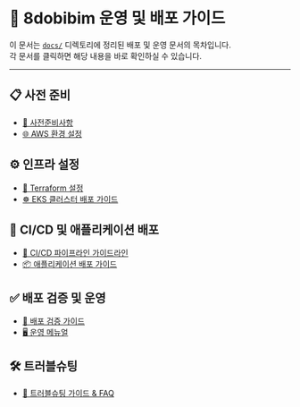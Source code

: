 # 📘 8dobibim 운영 및 배포 가이드

이 문서는 [`docs/`](https://github.com/8dobibim/8dobibim_back/tree/main/docs) 디렉토리에 정리된 배포 및 운영 문서의 목차입니다.  
각 문서를 클릭하면 해당 내용을 바로 확인하실 수 있습니다.

---

## 📋 사전 준비

- [🧾 사전준비사항](https://github.com/8dobibim/8dobibim_back/blob/main/docs/사전준비사항.md)
- [🌐 AWS 환경 설정](https://github.com/8dobibim/8dobibim_back/blob/main/docs/AWS%20환경%20설정.md)

## ⚙️ 인프라 설정

- [📐 Terraform 설정](https://github.com/8dobibim/8dobibim_back/blob/main/docs/Terraform%20설정.md)
- [☸️ EKS 클러스터 배포 가이드](https://github.com/8dobibim/8dobibim_back/blob/main/docs/EKS%20클러스터%20배포%20가이드.md)

## 🔁 CI/CD 및 애플리케이션 배포

- [🚀 CI/CD 파이프라인 가이드라인](https://github.com/8dobibim/8dobibim_back/blob/main/docs/CI_CD%20파이프라인%20가이드라인.md)
- [📦 애플리케이션 배포 가이드](https://github.com/8dobibim/8dobibim_back/blob/main/docs/애플리케이션%20배포%20가이드.md)

## ✅ 배포 검증 및 운영

- [🧪 배포 검증 가이드](https://github.com/8dobibim/8dobibim_back/blob/main/docs/배포%20검증%20가이드.md)
- [🖥️ 운영 메뉴얼](https://github.com/8dobibim/8dobibim_back/blob/main/docs/운영%20메뉴얼.md)

## 🛠️ 트러블슈팅

- [🧯 트러블슈팅 가이드 & FAQ](https://github.com/8dobibim/8dobibim_back/blob/main/docs/트러블슈팅%20가이드%20%26%20FAQ.md)
